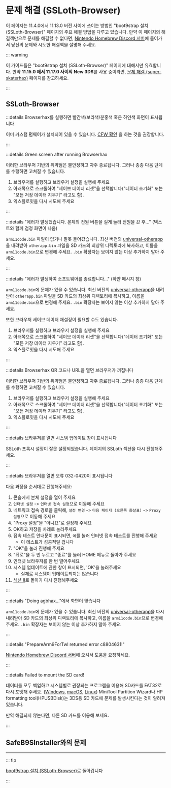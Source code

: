 # 문제 해결 (SSLoth-Browser)

이 페이지는 11.4.0에서 11.13.0 버전 사이에 쓰이는 방법인 "boot9strap 설치 (SSLoth-Browser)" 페이지의 주요 해결 방법을 다루고 있습니다. 만약 이 페이지의 해결책만으로 문제를 해결할 수 없다면, [Nintendo Homebrew Discord 서버](https://discord.gg/MWxPgEp)에 들어가서 당신의 문제와 시도한 해결책을 설명해 주세요.

::: warning

이 가이드들은 "boot9strap 설치 (SSLoth-Browser)" 페이지에 대해서만 유효합니다. 만약 **11.15.0 에서 11.17.0 사이의** **New 3DS**를 사용 중이라면, [문제 해결 (super-skaterhax)](troubleshooting-super-skaterhax) 페이지를 참고하세요.

:::

## SSLoth-Browser

:::details Browserhax를 실행하면 빨간색/보라색/분홍색 혹은 하얀색 화면이 표시됩니다

이미 커스텀 펌웨어가 설치되어 있을 수 있습니다. [CFW 확인](checking-for-cfw) 을 하는 것을 권장합니다.

:::

:::details Green screen after running Browserhax

이러한 브라우저 기반의 취약점은 불안정하고 자주 종료됩니다. 그러나 종종 다음 단계를 수행하면 고쳐질 수 있습니다.

1. 브라우저를 실행하고 브라우저 설정을 실행해 주세요
2. 아래쪽으로 스크롤하여 "세이브 데이터 리셋"을 선택합니다("데이터 초기화" 또는 "모든 저장 데이터 지우기" 라고도 함).
3. 익스플로잇을 다시 시도해 주세요

:::

:::details "에러가 발생했습니다. 본체의 전원 버튼을 길게 눌러 전원을 끈 후..." (텍스트와 함께 검정 화면이 나옴)

`arm11code.bin` 파일이 없거나 잘못 들어갔습니다. 최신 버전의 [universal-otherapp](https://github.com/TuxSH/universal-otherapp/releases/latest)을 내려받아 `otherapp.bin` 파일을 SD 카드의 최상위 디렉토리에 복사하고, 이름을 `arm11code.bin`으로 변경해 주세요. `.bin` 확장자는 보이지 않는 이상 추가하지 말아 주세요.

:::

:::details "에러가 발생하여 소프트웨어를 종료합니다..." (하얀 메시지 창)

`arm11code.bin`에 문제가 있을 수 있습니다. 최신 버전의 [universal-otherapp](https://github.com/TuxSH/universal-otherapp/releases/latest)을 내려받아 `otherapp.bin` 파일을 SD 카드의 최상위 디렉토리에 복사하고, 이름을 `arm11code.bin`으로 변경해 주세요. `.bin` 확장자는 보이지 않는 이상 추가하지 말아 주세요.

또한 브라우저 세이브 데이터 재설정이 필요할 수도 있습니다.

1. 브라우저를 실행하고 브라우저 설정을 실행해 주세요
2. 아래쪽으로 스크롤하여 "세이브 데이터 리셋"을 선택합니다("데이터 초기화" 또는 "모든 저장 데이터 지우기" 라고도 함).
3. 익스플로잇을 다시 시도해 주세요

:::

:::details Browserhax QR 코드나 URL을 열면 브라우저가 꺼집니다

이러한 브라우저 기반의 취약점은 불안정하고 자주 종료됩니다. 그러나 종종 다음 단계를 수행하면 고쳐질 수 있습니다.

1. 브라우저를 실행하고 브라우저 설정을 실행해 주세요
2. 아래쪽으로 스크롤하여 "세이브 데이터 리셋"을 선택합니다("데이터 초기화" 또는 "모든 저장 데이터 지우기" 라고도 함).
3. 익스플로잇을 다시 시도해 주세요

:::

:::details 브라우저를 열면 시스템 업데이트 창이 표시됩니다

SSLoth 프록시 설정이 잘못 설정되었습니다. 페이지의 SSLoth 섹션을 다시 진행해주세요.

:::

:::details 브라우저를 열면 오류 032-0420이 표시됩니다

다음 과정을 순서대로 진행해주세요:

1. 콘솔에서 본체 설정을 열어 주세요
2. `인터넷 설정` -> `인터넷 접속 설정`으로 이동해 주세요
3. 네트워크 접속 경로을 클릭해, `설정 변경` -> `다음 페이지 (오른쪽 화살표)` -> `Proxy 설정`으로 이동해 주세요
4. "Proxy 설정"을 "아니요"로 설정해 주세요
5. OK하고 저장을 차례로 눌러주세요
6. 접속 테스트 안내문이 표시되면, `예`를 눌러 인터넷 접속 테스트를 진행해 주세요
    - 이 테스트가 성공적일 겁니다
7. "OK"을 눌러 진행해 주세요
8. "뒤로"을 두 번 누르고 "종료"를 눌러 HOME 메뉴로 돌아가 주세요
9. 인터넷 브라우저를 한 번 열어주세요
10. 시스템 업데이트에 관한 창이 표시되면, 'OK'을 눌러주세요
    - 실제로 시스템이 업데이트되지는 않습니다
11. [섹션 II](installing-boot9strap-\(ssloth-browser\).html#section-ii---ssloth)로 돌아가 다시 진행해주세요

:::

:::details "Doing agbhax..."에서 화면이 멎습니다

`arm11code.bin`에 문제가 있을 수 있습니다. 최신 버전의 [universal-otherapp](https://github.com/TuxSH/universal-otherapp/releases/latest)을 다시 내려받아 SD 카드의 최상위 디렉토리에 복사하고, 이름을 `arm11code.bin`으로 변경해주세요. `.bin` 확장자는 보이지 않는 이상 추가하지 말아 주세요.

:::

:::details "PrepareArm9ForTwl returned error c8804631!"

[Nintendo Homebrew Discord 서버](https://discord.gg.MWxPgEp)에 오셔서 도움을 요청하세요.

:::

:::details Failed to mount the SD card!

데이터를 모두 백업하고 시스템별로 권장되는 프로그램을 이용해 SD카드를 FAT32로 다시 포맷해 주세요. ([Windows](formatting-sd-\(windows\)), [macOS](formatting-sd-\(mac\)), [Linux](formatting-sd-\(linux\))) MiniTool Partition Wizard나 HP formatting tool(HPUSBDisk)는 3DS용 SD 카드에 문제를 발생시킨다는 것이 알려져 있습니다.

만약 해결되지 않는다면, 다른 SD 카드를 이용해 보세요.

:::

## SafeB9SInstaller와의 문제

<!--@include: ./_include/troubleshooting-sb9si-bin.md -->

<!--@include: ./_include/troubleshooting-sb9si-common.md -->

<!--@include: ./_include/troubleshooting-get-help-common.md -->

---

::: tip

[boot9strap 설치 (SSLoth-Browser)](installing-boot9strap-\(ssloth-browser\))로 돌아갑니다

:::

<!--@include: ./_include/troubleshooting-return.md -->

